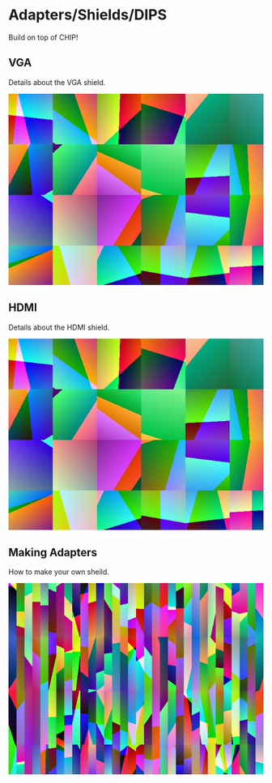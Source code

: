 # Adapters/Shields/DIPS
Build on top of CHIP!

## VGA
Details about the VGA shield.

![CHIP vga adpter](images/adapt_vga.jpg)

## HDMI
Details about the HDMI shield.

![CHIP hdmi adpter](images/adapt_hdmi.jpg)

## Making Adapters
How to make your own sheild.

![CHIP Adapters template](images/adapt_template.jpg)
